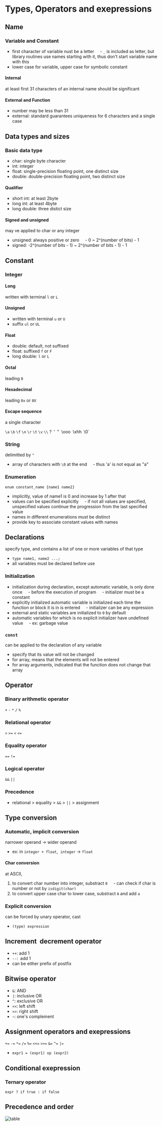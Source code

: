 # Types, Operators and exepressions 

## Name 

### Variable and Constant 

- first character of variable nust be a letter
    - `_` is included as letter, but library routines use names starting with it, thus don't start variable name with this
- lower case for variable, upper case for symbolic constant 

#### Internal 

at least first 31 characters of an internal name should be significant
  
#### External and Function 

- number may be less than 31
- external: standard guarantees uniqueness for 6 characters and a single case 

## Data types and sizes 

### Basic data type 

- char: single byte character
- int: integer
- float: single-precision floating point, one distinct size
- double: double-precision floating point, two distinct size 

#### Qualifier 

- short int: at least 2byte
- long int: at least 4byte
- long double: three distict size 

#### Signed and unsigned 

may ve applied to char or any integer 

- unsigned: always positive or zero
    - 0 ~ 2^(number of bits) - 1
- signed: -2^(number of bits - 1) ~ 2^(number of bits - 1) - 1 

## Constant 

### Integer 

#### Long 

written with terminal `l` or `L` 

#### Unsigned 

- written with terminal `u` or `U`
- suffix `ul` or `UL` 

#### Float 

- double: default, not suffixed
- float: suffixed `f` or `F`
- long double: `l` or `L` 

#### Octal 

leading `0` 

#### Hexadecimal 

leading `0x` or `0X` 

#### Escape sequence 

a single character 

`\a` `\b` `\f` `\n` `\r` `\t` `\v` `\\` \?` `\'` `\"` `\ooo` `\xhh` `\0` 

### String 

delimitted by `"` 

- array of characters with `\0` at the end
    - thus 'a' is not equal as "a" 

### Enumeration 

`enum constant_name {name1 name2}` 

- implicitly, value of name1 is 0 and increase by 1 after that
- values can be specified explicitly
    - if not all values are specified, unspecified values continue the progression from the last specified value
- names in different enumerations must be distinct
- provide key to associate constant values with names 

## Declarations 

specify type, and contains a list of one or more variables of that type 

- `type name1, name2 ...;`
- all variables must be declared before use 

### Initialization 

- initialization during declaration, except automatic variable, is only done once
    - before the execution of program
    - initializer must be a constant
- explicitly initialized automatic variable is initialized each time the function or block it is in is entered
    - initializer can be any expression
- external and static variables are initialized to `0` by default
- automatic variables for which is no explicit initializer have undefined value
    - ex: garbage value 

### `const` 

can be applied to the declaration of any variable 

- specify that its value will not be changed
- for array, means that the elements will not be entered
- for array arguments, indicated that the function does not change that array 

## Operator 

### Binary arithmetic operator 

`+` `-` `*` `/` `%` 

### Relational operator 

`>` `>=` `<` `<=` 

### Equality operator 

`==` `!=` 

### Logical operator 

`&&` `||` 

### Precedence 

- relational > equality > `&&` > `||` > assignment 

## Type conversion 

### Automatic, implicit conversion 

narrower operand -> wider operand 

- ex: in `integer + float`,  `integer` -> `float` 

#### Char conversion 

at ASCII, 

1. to convert char number into integer, substract `0`
    - can check if char is number or not by `isdigit(char)`
2. to convert upper case char to lower case,
substract `A` and add `a` 

### Explicit conversion 

can be forced by unary operator, cast 

- `(type) expression` 

## Increment  decrement operator 

- `++`: add 1
- `--`:  add 1
- can be either prefix of postfix 

## Bitwise operator 

- `&`: AND
- `|`: inclusive OR
- `^`: exclusive OR
- `<<`: left shift
- `>>`: right shift
- `~`: one's complement 

## Assignment operators and exepressions 

`+=` `-=` `*=` `/=` `%=` `<<=` `>>=` `&=` `^=` `|=` 

- `expr1 = (expr1) op (expr2)` 

## Conditional exepression 

### Ternary operator 

`expr ? if true : if false` 

## Precedence and order 

![table](precednece.png)
